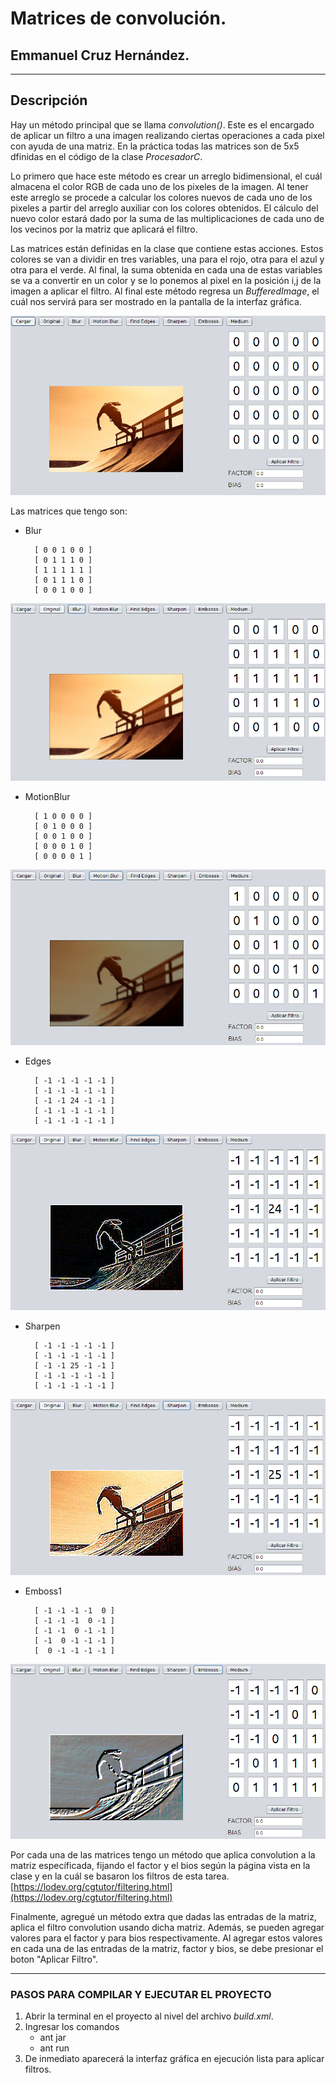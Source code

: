 # Matrices de convolución.
## Emmanuel Cruz Hernández.

----

## Descripción
Hay un método principal que se llama _convolution()_. Este es el encargado de aplicar un filtro a una imagen realizando ciertas operaciones a cada pixel con ayuda de una matriz. En la práctica todas las matrices son de 5x5 dfinidas en el código de la clase _ProcesadorC_.

Lo primero que hace este método es crear un arreglo bidimensional, el cuál almacena el color RGB de cada uno de los pixeles de la imagen. Al tener este arreglo se procede a calcular los colores nuevos de cada uno de los pixeles a partir del arreglo auxiliar con los colores obtenidos. El cálculo del nuevo color estará dado por la suma de las multiplicaciones de cada uno de los vecinos por la matriz que aplicará el filtro.

Las matrices están definidas en la clase que contiene estas acciones. Estos colores se van a dividir en tres variables, una para el rojo, otra para el azul y otra para el verde. Al final, la suma obtenida en cada una de estas variables se va a convertir en un color y se lo ponemos al pixel en la posición i,j de la imagen a aplicar el filtro. Al final este método regresa un _BufferedImage_, el cuál nos servirá para ser mostrado en la pantalla de la interfaz gráfica.

![img1](Muestras/D01.png)

Las matrices que tengo son:

* Blur

        [ 0 0 1 0 0 ]
        [ 0 1 1 1 0 ]
        [ 1 1 1 1 1 ]
        [ 0 1 1 1 0 ]
        [ 0 0 1 0 0 ]

![img2](Muestras/D02.png)

* MotionBlur

        [ 1 0 0 0 0 ]
        [ 0 1 0 0 0 ]
        [ 0 0 1 0 0 ]
        [ 0 0 0 1 0 ]
        [ 0 0 0 0 1 ]

![img3](Muestras/D03.png)

* Edges

        [ -1 -1 -1 -1 -1 ]
        [ -1 -1 -1 -1 -1 ]
        [ -1 -1 24 -1 -1 ]
        [ -1 -1 -1 -1 -1 ]
        [ -1 -1 -1 -1 -1 ]

![img4](Muestras/D04.png)

* Sharpen

        [ -1 -1 -1 -1 -1 ]
        [ -1 -1 -1 -1 -1 ]
        [ -1 -1 25 -1 -1 ]
        [ -1 -1 -1 -1 -1 ]
        [ -1 -1 -1 -1 -1 ]

![img5](Muestras/D05.png)

* Emboss1


        [ -1 -1 -1 -1  0 ]
        [ -1 -1 -1  0 -1 ]
        [ -1 -1  0 -1 -1 ]
        [ -1  0 -1 -1 -1 ]
        [  0 -1 -1 -1 -1 ]

![img6](Muestras/D06.png)

Por cada una de las matrices tengo un método que aplica convolution a la matriz específicada, fijando el factor y el bios según la página vista en la clase y en la cuál se basaron los filtros de esta tarea. [https://lodev.org/cgtutor/filtering.html](https://lodev.org/cgtutor/filtering.html)

Finalmente, agregué un método extra que dadas las entradas de la matriz, aplica el filtro convolution usando dicha matriz. Además, se pueden agregar valores para el factor y para bios respectivamente. Al agregar estos valores en cada una de las entradas de la matriz, factor y bios, se debe presionar el boton "Aplicar Filtro".

----

### PASOS PARA COMPILAR Y EJECUTAR EL PROYECTO
1. Abrir la terminal en el proyecto al nivel del archivo _build.xml_.
2. Ingresar los comandos
	* ant jar
	* ant run
3. De inmediato aparecerá la interfaz gráfica en ejecución lista para aplicar filtros.
